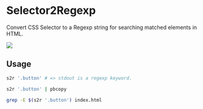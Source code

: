 # Selector2Regexp

Convert CSS Selector to a Regexp string for searching matched elements in HTML.

![](https://github.com/m-yoshiro/Selector2Regexp/workflows/TEST/badge.svg)

## Usage

```sh
s2r '.button' # => stdout is a regexp keyword.

s2r '.button' | pbcopy

grep -E $(s2r '.button') index.html
```

